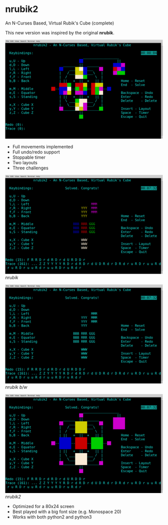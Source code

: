 # nrubik2
An N-Curses Based, Virtual Rubik's Cube (complete)

This new version was inspired by the original **nrubik**.

![Nrubik2](nrubik2.jpg?raw=true)

 - Full movements implemented
 - Full undo/redo support
 - Stoppable timer
 - Two layouts
 - Three challenges

![Mode1](nrubik2-mode1.jpg?raw=true)
*nrubik*

![Mode0](nrubik2-mode0.jpg?raw=true)
*nrubik b/w*

![Mode2](nrubik2-mode2.jpg?raw=true)
*nrubik2*

 - Optimized for a 80x24 screen
 - Best played with a big font size (e.g. Monospace 20)
 - Works with both python2 and python3
